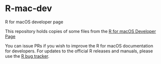 # R-mac-dev
R for macOS developer page

This repository holds copies of some files from the [R for macOS Developer Page](https://mac.R-project.org)

You can issue PRs if you wish to improve the R for macOS documentation for developers. For updates to the official R releases and manuals, please use the [R bug tracker](https://bugs.R-project.org).
